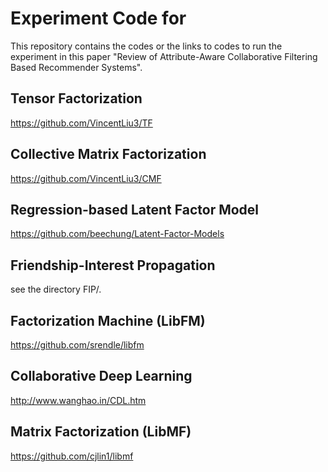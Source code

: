 # Experiment Code for 
This repository contains the codes or the links to codes to run the experiment in this paper "Review of Attribute-Aware Collaborative Filtering Based Recommender Systems".

## Tensor Factorization
https://github.com/VincentLiu3/TF

## Collective Matrix Factorization
https://github.com/VincentLiu3/CMF

## Regression-based Latent Factor Model
https://github.com/beechung/Latent-Factor-Models

## Friendship-Interest Propagation 
see the directory FIP/.

## Factorization Machine (LibFM)
https://github.com/srendle/libfm

## Collaborative Deep Learning 
http://www.wanghao.in/CDL.htm

## Matrix Factorization (LibMF)
https://github.com/cjlin1/libmf
